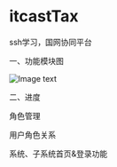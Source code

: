 # itcastTax
ssh学习，国网协同平台

一、功能模块图

![Image text](https://github.com/tianjiwuhen7/itcastTax/blob/master/WebRoot/images/resource/mk.jpg)

二、进度

角色管理

用户角色关系

系统、子系统首页&登录功能
